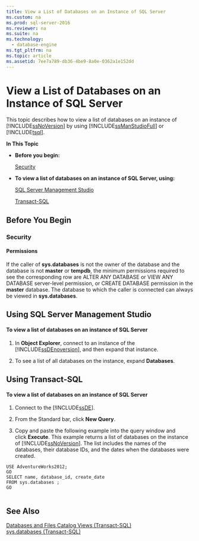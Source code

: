 ```yaml
---
title: View a List of Databases on an Instance of SQL Server
ms.custom: na
ms.prod: sql-server-2016
ms.reviewer: na
ms.suite: na
ms.technology: 
  - database-engine
ms.tgt_pltfrm: na
ms.topic: article
ms.assetid: 7ee7a789-db36-4be9-8a0e-0362a1e152dd
---
```

# View a List of Databases on an Instance of SQL Server
  This topic describes how to view a list of databases on an instance of [!INCLUDE[ssNoVersion](../../Token/Other/ssNoVersion_md.md)] by using [!INCLUDE[ssManStudioFull](../../Token/Other/ssManStudioFull_md.md)] or [!INCLUDE[tsql](../../Token/Other/tsql_md.md)].  
  
 **In This Topic**  
  
-   **Before you begin:**  
  
     [Security](#Security)  
  
-   **To view a list of databases on an instance of SQL Server, using:**  
  
     [SQL Server Management Studio](#SSMSProcedure)  
  
     [Transact\-SQL](#TsqlProcedure)  
  
##  <a name="BeforeYouBegin"></a> Before You Begin  
  
###  <a name="Security"></a> Security  
  
####  <a name="Permissions"></a> Permissions  
 If the caller of **sys.databases** is not the owner of the database and the database is not **master** or **tempdb**, the minimum permissions required to see the corresponding row are ALTER ANY DATABASE or VIEW ANY DATABASE server\-level permission, or CREATE DATABASE permission in the **master** database. The database to which the caller is connected can always be viewed in **sys.databases**.  
  
##  <a name="SSMSProcedure"></a> Using SQL Server Management Studio  
  
#### To view a list of databases on an instance of SQL Server  
  
1.  In **Object Explorer**, connect to an instance of the [!INCLUDE[ssDEnoversion](../../Token/Other/ssDEnoversion_md.md)], and then expand that instance.  
  
2.  To see a list of all databases on the instance, expand **Databases**.  
  
##  <a name="TsqlProcedure"></a> Using Transact\-SQL  
  
#### To view a list of databases on an instance of SQL Server  
  
1.  Connect to the [!INCLUDE[ssDE](../../Token/Other/ssDE_md.md)].  
  
2.  From the Standard bar, click **New Query**.  
  
3.  Copy and paste the following example into the query window and click **Execute**. This example returns a list of databases on the instance of [!INCLUDE[ssNoVersion](../../Token/Other/ssNoVersion_md.md)]. The list includes the names of the databases, their database IDs, and the dates when the databases were created.  
  
```tsql  
USE AdventureWorks2012;  
GO  
SELECT name, database_id, create_date  
FROM sys.databases ;  
GO  
  
```  
  
## See Also  
 [Databases and Files Catalog Views &#40;Transact-SQL&#41;](../Topic/Databases%20and%20Files%20Catalog%20Views%20\(Transact-SQL\).md)   
 [sys.databases &#40;Transact-SQL&#41;](../Topic/sys.databases%20\(Transact-SQL\).md)  
  
  
